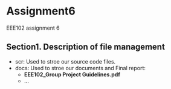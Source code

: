 # Assignment6
EEE102 assignment 6
## Section1. Description of file management

- scr: Used to stroe our source code files.
- docs: Used to stroe our documents and Final report:
  - **EEE102_Group Project Guidelines.pdf**
  - …
